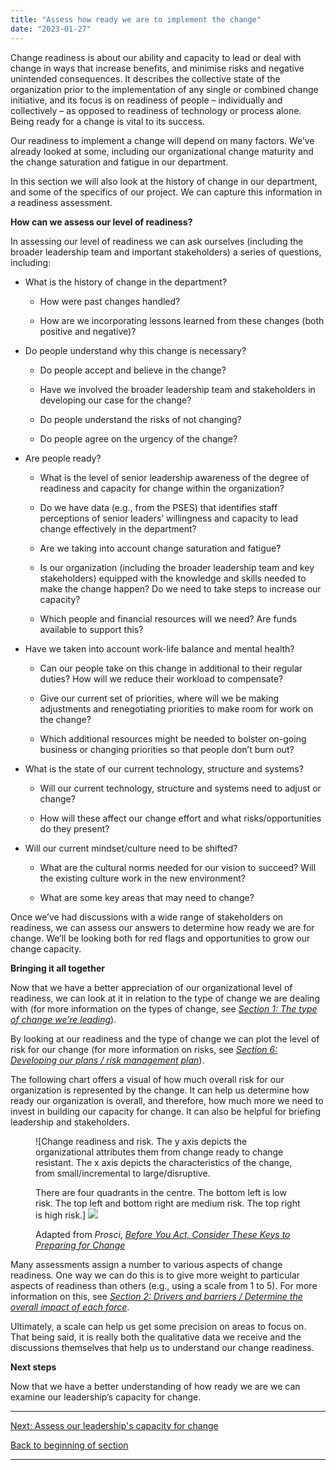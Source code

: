 ```yaml
---
title: "Assess how ready we are to implement the change"
date: "2023-01-27"
---
```


Change readiness is about our ability and capacity to lead or deal with change in ways that increase benefits, and minimise risks and negative unintended consequences. It describes the collective state of the organization prior to the implementation of any single or combined change initiative, and its focus is on readiness of people – individually and collectively – as opposed to readiness of technology or process alone. Being ready for a change is vital to its success.

Our readiness to implement a change will depend on many factors. We’ve already looked at some, including our organizational change maturity and the change saturation and fatigue in our department.

In this section we will also look at the history of change in our department, and some of the specifics of our project. We can capture this information in a readiness assessment.

**How can we assess our level of readiness?**

In assessing our level of readiness we can ask ourselves (including the broader leadership team and important stakeholders) a series of questions, including:

- What is the history of change in the department?
    - How were past changes handled?
    
    - How are we incorporating lessons learned from these changes (both positive and negative)?

- Do people understand why this change is necessary?
    - Do people accept and believe in the change?
    
    - Have we involved the broader leadership team and stakeholders in developing our case for the change?
    
    - Do people understand the risks of not changing?
    
    - Do people agree on the urgency of the change?

- Are people ready?
    - What is the level of senior leadership awareness of the degree of readiness and capacity for change within the organization?
    
    - Do we have data (e.g., from the PSES) that identifies staff perceptions of senior leaders’ willingness and capacity to lead change effectively in the department?
    
    - Are we taking into account change saturation and fatigue?
    
    - Is our organization (including the broader leadership team and key stakeholders) equipped with the knowledge and skills needed to make the change happen? Do we need to take steps to increase our capacity?
    
    - Which people and financial resources will we need? Are funds available to support this?

- Have we taken into account work-life balance and mental health?
    - Can our people take on this change in additional to their regular duties? How will we reduce their workload to compensate?
    
    - Give our current set of priorities, where will we be making adjustments and renegotiating priorities to make room for work on the change?
    
    - Which additional resources might be needed to bolster on-going business or changing priorities so that people don’t burn out?

- What is the state of our current technology, structure and systems?
    - Will our current technology, structure and systems need to adjust or change?
    
    - How will these affect our change effort and what risks/opportunities do they present?

- Will our current mindset/culture need to be shifted?
    - What are the cultural norms needed for our vision to succeed? Will the existing culture work in the new environment?
    
    - What are some key areas that may need to change?

Once we’ve had discussions with a wide range of stakeholders on readiness, we can assess our answers to determine how ready we are for change. We’ll be looking both for red flags and opportunities to grow our change capacity.

**Bringing it all together**

Now that we have a better appreciation of our organizational level of readiness, we can look at it in relation to the type of change we are dealing with (for more information on the types of change, see _[Section 1: The type of change we’re leading](/framework-for-leading-change/the-type-of-change-were-leading/)_).

By looking at our readiness and the type of change we can plot the level of risk for our change (for more information on risks, see _[Section 6: Developing our plans / risk management plan](/framework-for-leading-change/risk-plan/)_).

The following chart offers a visual of how much overall risk for our organization is represented by the change. It can help us determine how ready our organization is overall, and therefore, how much more we need to invest in building our capacity for change. It can also be helpful for briefing leadership and stakeholders.

<figure>

![Change readiness and risk. The y axis depicts the organizational attributes them from change ready to change resistant. The x axis depicts the characteristics of the change, from small/incremental to large/disruptive.
<div></div>
There are four quadrants in the centre. The bottom left is low risk. The top left and bottom right are medium risk. The top right is high risk.] <img src="images/FLC-Org-attributes.jpg">
<figcaption>

Adapted from _Prosci_, [_Before You Act, Consider These Keys to Preparing for Change_](https://www.prosci.com/blog/keys-to-prepare-for-change)

</figcaption>

</figure>

Many assessments assign a number to various aspects of change readiness. One way we can do this is to give more weight to particular aspects of readiness than others (e.g., using a scale from 1 to 5). For more information on this, see _[S](/framework-for-leading-change/our-drivers-and-barriers-of-change/)[ection 2: Drivers and barriers / Determine the overall impact of each force](/framework-for-leading-change/risk-plan/)_.

Ultimately, a scale can help us get some precision on areas to focus on. That being said, it is really both the qualitative data we receive and the discussions themselves that help us to understand our change readiness.

**Next steps**

Now that we have a better understanding of how ready we are we can examine our leadership’s capacity for change.

* * *

[Next: Assess our leadership's capacity for change](/framework-for-leading-change/assess-our-leaderships-capacity-for-change/)

[Back to beginning of section](/framework-for-leading-change/capacity-readiness-and-impact/)

* * *
